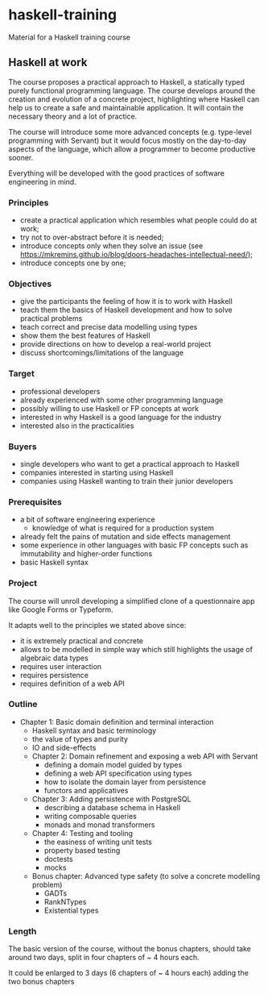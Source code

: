 # haskell-training

Material for a Haskell training course

## Haskell at work

The course proposes a practical approach to Haskell, a statically typed purely functional programming language. The course develops around the creation and evolution of a concrete project, highlighting where Haskell can help us to create a safe and maintainable application. It will contain the necessary theory and a lot of practice.

The course will introduce some more advanced concepts (e.g. type-level programming with Servant) but it would focus mostly on the day-to-day aspects of the language, which allow a programmer to become productive sooner.

Everything will be developed with the good practices of software engineering in mind.

### Principles

- create a practical application which resembles what people could do at work;
- try not to over-abstract before it is needed;
- introduce concepts only when they solve an issue (see https://mkremins.github.io/blog/doors-headaches-intellectual-need/);
- introduce concepts one by one;

### Objectives

- give the participants the feeling of how it is to work with Haskell
- teach them the basics of Haskell development and how to solve practical problems
- teach correct and precise data modelling using types
- show them the best features of Haskell
- provide directions on how to develop a real-world project
- discuss shortcomings/limitations of the language

### Target

- professional developers
- already experienced with some other programming language
- possibly willing to use Haskell or FP concepts at work
- interested in why Haskell is a good language for the industry
- interested also in the practicalities

### Buyers

- single developers who want to get a practical approach to Haskell
- companies interested in starting using Haskell
- companies using Haskell wanting to train their junior developers

### Prerequisites

- a bit of software engineering experience
  - knowledge of what is required for a production system
- already felt the pains of mutation and side effects management
- some experience in other languages with basic FP concepts such as immutability and higher-order functions
- basic Haskell syntax

### Project

The course will unroll developing a simplified clone of a questionnaire app like Google Forms or Typeform.

It adapts well to the principles we stated above since:

- it is extremely practical and concrete
- allows to be modelled in simple way which still highlights the usage of algebraic data types
- requires user interaction
- requires persistence
- requires definition of a web API

### Outline

* Chapter 1: Basic domain definition and terminal interaction
    * Haskell syntax and basic terminology
    * the value of types and purity
    * IO and side-effects
  * Chapter 2: Domain refinement and exposing a web API with Servant
    * defining a domain model guided by types
    * defining a web API specification using types
    * how to isolate the domain layer from persistence
    * functors and applicatives
  * Chapter 3: Adding persistence with PostgreSQL
    * describing a database schema in Haskell
    * writing composable queries
    * monads and monad transformers
  * Chapter 4: Testing and tooling
    * the easiness of writing unit tests
    * property based testing
    * doctests
    * mocks
  * Bonus chapter: Advanced type safety (to solve a concrete modelling problem)
    * GADTs
    * RankNTypes
    * Existential types

### Length

The basic version of the course, without the bonus chapters, should take around two days, split in four chapters of ~ 4 hours each.

It could be enlarged to 3 days (6 chapters of ~ 4 hours each) adding the two bonus chapters

